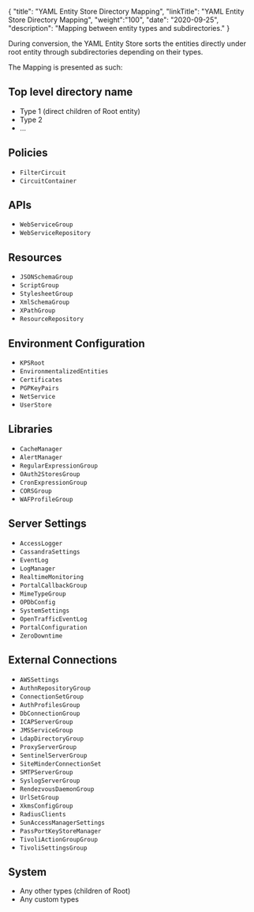 {
"title": "YAML Entity Store Directory Mapping",
"linkTitle": "YAML Entity Store Directory Mapping",
"weight":"100",
"date": "2020-09-25",
"description": "Mapping between entity types and subdirectories."
}

During conversion, the YAML Entity Store sorts the entities directly under root entity through subdirectories depending on their types.

The Mapping is presented as such:

## Top level directory name

* Type 1 (direct children of Root entity)
* Type 2
* ...

## Policies

* `FilterCircuit`
* `CircuitContainer`

## APIs

* `WebServiceGroup`
* `WebServiceRepository`

## Resources

* `JSONSchemaGroup`
* `ScriptGroup`
* `StylesheetGroup`
* `XmlSchemaGroup`
* `XPathGroup`
* `ResourceRepository`

## Environment Configuration

* `KPSRoot`
* `EnvironmentalizedEntities`
* `Certificates`
* `PGPKeyPairs`
* `NetService`
* `UserStore`

## Libraries

* `CacheManager`
* `AlertManager`
* `RegularExpressionGroup`
* `OAuth2StoresGroup`
* `CronExpressionGroup`
* `CORSGroup`
* `WAFProfileGroup`

## Server Settings

* `AccessLogger`
* `CassandraSettings`
* `EventLog`
* `LogManager`
* `RealtimeMonitoring`
* `PortalCallbackGroup`
* `MimeTypeGroup`
* `OPDbConfig`
* `SystemSettings`
* `OpenTrafficEventLog`
* `PortalConfiguration`
* `ZeroDowntime`

## External Connections

* `AWSSettings`
* `AuthnRepositoryGroup`
* `ConnectionSetGroup`
* `AuthProfilesGroup`
* `DbConnectionGroup`
* `ICAPServerGroup`
* `JMSServiceGroup`
* `LdapDirectoryGroup`
* `ProxyServerGroup`
* `SentinelServerGroup`
* `SiteMinderConnectionSet`
* `SMTPServerGroup`
* `SyslogServerGroup`
* `RendezvousDaemonGroup`
* `UrlSetGroup`
* `XkmsConfigGroup`
* `RadiusClients`
* `SunAccessManagerSettings`
* `PassPortKeyStoreManager`
* `TivoliActionGroupGroup`
* `TivoliSettingsGroup`

## System

* Any other types (children of Root)
* Any custom types
